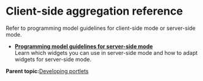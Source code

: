 # Client-side aggregation reference 

Refer to programming model guidelines for client-side mode or server-side mode.

-   **[Programming model guidelines for server-side mode ](../dev-portlet/csa2r_prguide_ssm.md)**  
Learn which widgets you can use in server-side mode and how to adapt widgets for server-side mode.

**Parent topic:**[Developing portlets ](../dev-portlet/wpsdev.md)

